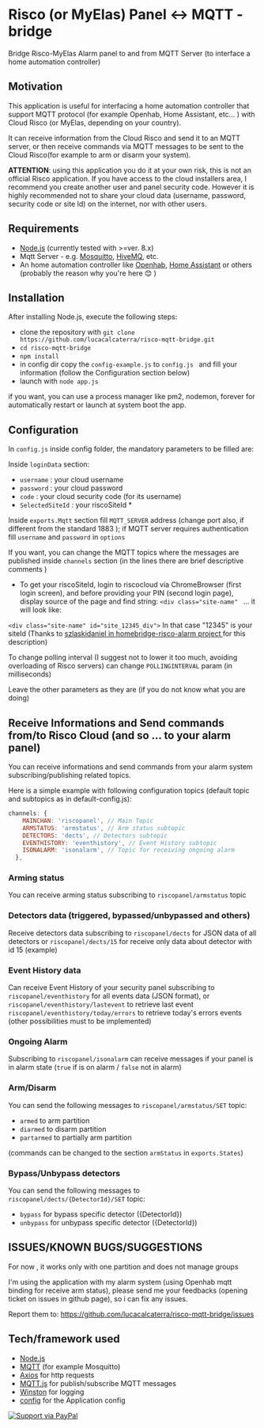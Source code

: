 # Risco (or MyElas) Panel <-> MQTT - bridge 
Bridge Risco-MyElas Alarm panel to and from MQTT Server (to interface a home automation controller)

## Motivation
This application is useful for interfacing a home automation controller that support MQTT protocol (for example Openhab, Home Assistant, etc... ) with Cloud Risco (or MyElas, depending on your country).

It can receive information from the Cloud Risco and send it to an MQTT server, or then receive commands via MQTT messages to be sent to the Cloud Risco(for example to arm or disarm your system).

**ATTENTION**: using this application you do it at your own risk, this is not an official Risco application. If you have access to the cloud installers area, I recommend you create another user and panel security code.
However it is highly recommended not to share your cloud data (username, password, security code or site Id) on the internet, nor with other users.

## Requirements

* [Node.js](https://nodejs.org) (currently tested with >=ver. 8.x)
* Mqtt Server - e.g. [Mosquitto](http://www.mosquitto.org), [HiveMQ](https://www.hivemq.com/), etc.
* An home automation controller like [Openhab](https://www.openhab.org/), [Home Assistant](https://www.home-assistant.io) or others (probably the reason why you're here :blush: )

## Installation

After installing Node.js, execute the following steps: 
* clone the repository with `git clone https://github.com/lucacalcaterra/risco-mqtt-bridge.git `
* `cd risco-mqtt-bridge`
* `npm install`
* in config dir copy the `config-example.js` to `config.js ` and fill your information (follow the Configuration section below)
* launch with `node app.js`

if you want, you can use a process manager like pm2, nodemon,  forever for automatically restart or launch at system boot the app.

## Configuration

In `config.js` inside config folder, the mandatory parameters to be filled are:

Inside `loginData` section:
* `username` : your cloud username
* `password` : your cloud password
* `code` : your cloud security code (for its username)
* `SelectedSiteId` : your riscoSiteId *

Inside `exports.Mqtt` section fill `MQTT_SERVER` address (change port also, if different from the standard 1883 ); if MQTT server requires authentication fill `username` and `password` in `options `

If you want, you can change the MQTT topics where the messages are published inside `channels` section (in the lines there are brief descriptive comments
)

* To get your riscoSiteId, login to riscocloud via ChromeBrowser (first login screen), and before providing your PIN (second login page), display source of the page and find string: `<div class="site-name" ` ... it will look like:

`<div class="site-name" id="site_12345_div">`
In that case "12345" is your siteId 
(Thanks to [szlaskidaniel in homebridge-risco-alarm project ](https://github.com/szlaskidaniel/homebridge-risco-alarm) for this description)

To change polling interval (I suggest not to lower it too much, avoiding overloading of Risco servers) can change `POLLINGINTERVAL` param (in milliseconds)

Leave the other parameters as they are (if you do not know what you are doing)

## Receive Informations and Send commands from/to Risco Cloud (and so ... to your alarm panel)
You can receive informations and send commands from your alarm system subscribing/publishing related topics. 

Here is a simple example with following configuration topics (default topic and subtopics as in default-config.js):
```javascript
channels: {
    MAINCHAN: 'riscopanel', // Main Topic
    ARMSTATUS: 'armstatus', // Arm status subtopic
    DETECTORS: 'dects', // Detectors subtopic
    EVENTHISTORY: 'eventhistory', // Event History subtopic
    ISONALARM: 'isonalarm', // Topic for receiving ongoing alarm
  },
  ```

### Arming status

You can receive arming status subscribing to `riscopanel/armstatus` topic

### Detectors data (triggered, bypassed/unbypassed and others)

Receive detectors data subscribing to `riscopanel/dects` for JSON data of all detectors or `riscopanel/dects/15` for receive only data about detector with id 15 (example)

### Event History data

Can receive Event History of your security panel subscribing to `riscopanel/eventhistory` for all events data (JSON format), or
`riscopanel/eventhistory/lastevent` to retrieve last event
`riscopanel/eventhistory/today/errors` to retrieve today's errors events 
(other possibilities must to be implemented)

### Ongoing Alarm

Subscribing to `riscopanel/isonalarm` can receive messages if your panel is in alarm state (`true` if is on alarm / `false` not in alarm)
### Arm/Disarm  

You can send the following messages to `riscopanel/armstatus/SET` topic:

* `armed` to arm partition
* `diarmed` to disarm partition
* `partarmed` to partially arm partition

(commands can be changed to the section `armStatus` in `exports.States`)

### Bypass/Unbypass detectors

You can send the following messages to `riscopanel/dects/{DetectorId}/SET` topic:

* `bypass` for bypass specific detector ({DetectorId})
* `unbypass` for unbypass specific detector ({DetectorId})

## ISSUES/KNOWN BUGS/SUGGESTIONS

For now , it works only with one partition and does not manage groups

I'm using the application with my alarm system (using Openhab mqtt binding for receive arm status), please send me your feedbacks (opening ticket on issues in github page), so i can fix any issues.

Report them to: https://github.com/lucacalcaterra/risco-mqtt-bridge/issues
## Tech/framework used

* [Node.js](https://nodejs.org)
* [MQTT](http://mqtt.org/) (for example Mosquitto)
* [Axios](https://github.com/axios/axios) for http requests
* [MQTT.js](https://github.com/mqttjs) for publish/subscribe MQTT messages
* [Winston](https://github.com/winstonjs/winston) for logging
* [config](https://www.npmjs.com/package/config) for the Application config 



[![Support via PayPal](https://cdn.rawgit.com/twolfson/paypal-github-button/1.0.0/dist/button.svg)](https://www.paypal.me/lucacalcaterra/)
